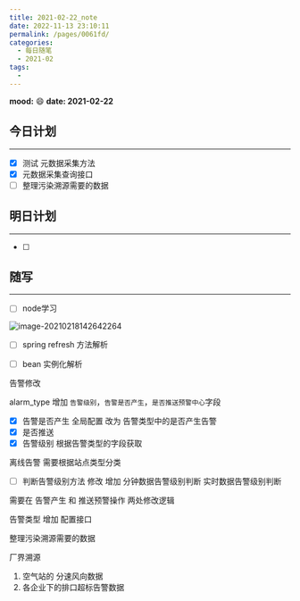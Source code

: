 ```yaml
---
title: 2021-02-22_note
date: 2022-11-13 23:10:11
permalink: /pages/0061fd/
categories:
  - 每日随笔
  - 2021-02
tags:
  - 
---
```

**mood:** :smile:  																		**date: 2021-02-22**  
## 今日计划  
------
- [x]  测试 元数据采集方法
- [x]  元数据采集查询接口
- [ ]  整理污染溯源需要的数据
## 明日计划

------
- [ ]  
## 随写 
------

- [ ] node学习

![image-20210218142642264](D:\project\vscode\vuepress-theme-reco-demo\my-blog\blogs\每日随笔\2021-02-22_note.assets\image-20210218142642264.png)

- [ ] spring refresh 方法解析
- [ ] bean 实例化解析



告警修改

alarm_type 增加 `告警级别`，`告警是否产生`，`是否推送预警中心`字段

- [x] 告警是否产生 全局配置 改为 告警类型中的是否产生告警
- [x] 是否推送
- [x] 告警级别 根据告警类型的字段获取

离线告警 需要根据站点类型分类

- [ ] 判断告警级别方法 修改 增加 分钟数据告警级别判断 实时数据告警级别判断







需要在 告警产生 和 推送预警操作 两处修改逻辑

告警类型 增加 配置接口



整理污染溯源需要的数据

厂界溯源

1. 空气站的 分速风向数据
2. 各企业下的排口超标告警数据